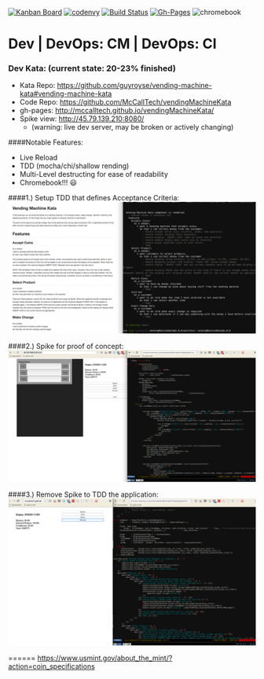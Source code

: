 [![Kanban Board](https://img.shields.io/badge/huboard-ScrumBan-blue.svg)](https://huboard.com/McCallTech/vendingMachineKata/#/)
[![codenvy](https://img.shields.io/badge/Codenvy-Better%20Agile%20Experience-brightgreen.svg)](https://codenvy.com/)
[![Build Status](https://travis-ci.org/McCallTech/vendingMachineKata.svg?branch=master)](https://travis-ci.org/McCallTech/vendingMachineKata/builds) 
[![Gh-Pages](https://img.shields.io/badge/gh--pages-Deployment%20courtesy%20of%20Travis--CI-green.svg)](http://mccalltech.github.io/vendingMachineKata/)
![chromebook](https://img.shields.io/badge/Chromebook%20Approved-100%25-green.svg)

# Dev | DevOps: CM | DevOps: CI
### Dev Kata: (current state: 20-23% finished)
- Kata Repo: https://github.com/guyroyse/vending-machine-kata#vending-machine-kata
- Code Repo: https://github.com/McCallTech/vendingMachineKata
- gh-pages: http://mccalltech.github.io/vendingMachineKata/
- Spike view: http://45.79.139.210:8080/ 
  - (warning: live dev server, may be broken or actively changing)

####Notable Features: 
- Live Reload
- TDD (mocha/chi/shallow rending)
- Multi-Level destructing for ease of readability
- Chromebook!!! :smiley:

####1.) Setup TDD that defines Acceptance Criteria:
![1_AC_test](https://raw.githubusercontent.com/McCallTech/vendingMachineKata/master/images/1_AC_test.png)

####2.) Spike for proof of concept:
![2_spike_destructuing.png](https://raw.githubusercontent.com/McCallTech/vendingMachineKata/master/images/2_spike_destructuing.png)

####3.) Remove Spike to TDD the application: 
![3_tdd.png](https://raw.githubusercontent.com/McCallTech/vendingMachineKata/master/images/3_tdd.png)



======
https://www.usmint.gov/about_the_mint/?action=coin_specifications
